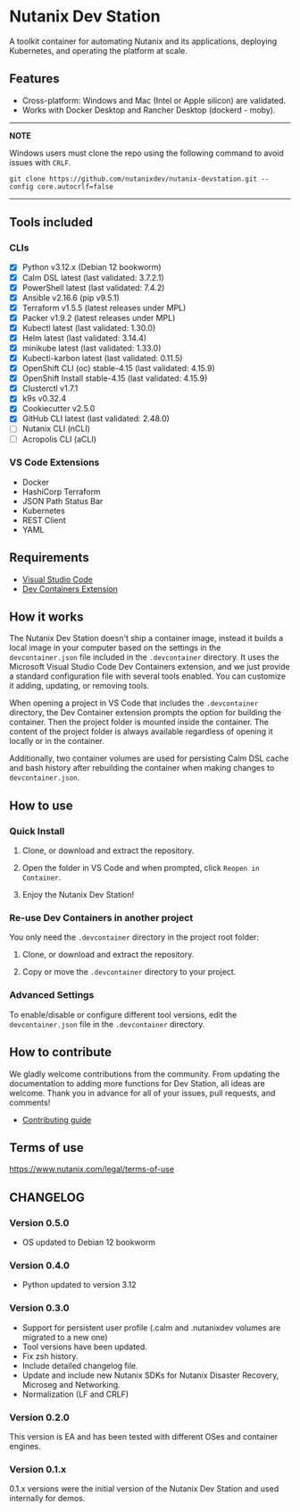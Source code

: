 # Nutanix Dev Station

A toolkit container for automating Nutanix and its applications, deploying Kubernetes, and operating the platform at scale.

## Features

- Cross-platform: Windows and Mac (Intel or Apple silicon) are validated.
- Works with Docker Desktop and Rancher Desktop (dockerd - moby).

---
**NOTE**

Windows users must clone the repo using the following command to avoid issues with `CRLF`.

```console
git clone https://github.com/nutanixdev/nutanix-devstation.git --config core.autocrlf=false
```

---

## Tools included

### CLIs

- [x] Python v3.12.x                    (Debian 12 bookworm)
- [x] Calm DSL latest                   (last validated: 3.7.2.1)
- [x] PowerShell latest                 (last validated: 7.4.2)
- [x] Ansible v2.16.6                   (pip v9.5.1)
- [x] Terraform v1.5.5                  (latest releases under MPL)
- [x] Packer v1.9.2                     (latest releases under MPL)
- [x] Kubectl latest                    (last validated: 1.30.0)
- [x] Helm latest                       (last validated: 3.14.4)
- [x] minikube latest                   (last validated: 1.33.0)
- [x] Kubectl-karbon latest             (last validated: 0.11.5)
- [x] OpenShift CLI (oc) stable-4.15    (last validated: 4.15.9)
- [x] OpenShift Install stable-4.15     (last validated: 4.15.9)
- [x] Clusterctl v1.7.1
- [x] k9s v0.32.4
- [x] Cookiecutter v2.5.0
- [x] GitHub CLI latest                 (last validated: 2.48.0)
- [ ] Nutanix CLI (nCLI)
- [ ] Acropolis CLI (aCLI)

### VS Code Extensions

- Docker
- HashiCorp Terraform
- JSON Path Status Bar
- Kubernetes
- REST Client 
- YAML

## Requirements

- [Visual Studio Code](https://code.visualstudio.com/download)
- [Dev Containers Extension](https://marketplace.visualstudio.com/items?itemName=ms-vscode-remote.remote-containers)

## How it works

The Nutanix Dev Station doesn't ship a container image, instead it builds a local image in your computer based on the settings in the `devcontainer.json` file included in the `.devcontainer` directory. It uses the Microsoft Visual Studio Code Dev Containers extension, and we just provide a standard configuration file with several tools enabled. You can customize it adding, updating, or removing tools.

When opening a project in VS Code that includes the `.devcontainer` directory, the Dev Container extension prompts the option for building the container. Then the project folder is mounted inside the container. The content of the project folder is always available regardless of opening it locally or in the container.

Additionally, two container volumes are used for persisting Calm DSL cache and bash history after rebuilding the container when making changes to `devcontainer.json`.

## How to use

### Quick Install

1. Clone, or download and extract the repository.

2. Open the folder in VS Code and when prompted, click `Reopen in Container`.

3. Enjoy the Nutanix Dev Station!

### Re-use Dev Containers in another project

You only need the `.devcontainer` directory in the project root folder:

1. Clone, or download and extract the repository.

2. Copy or move the `.devcontainer` directory to your project.

### Advanced Settings

To enable/disable or configure different tool versions, edit the `devcontainer.json` file in the `.devcontainer` directory.

## How to contribute

We gladly welcome contributions from the community. From updating the documentation to adding more functions for Dev Station, all ideas are welcome. Thank you in advance for all of your issues, pull requests, and comments!

- [Contributing guide](./CONTRIBUTING.md)

## Terms of use

https://www.nutanix.com/legal/terms-of-use 

## CHANGELOG

### Version 0.5.0

- OS updated to Debian 12 bookworm

### Version 0.4.0

- Python updated to version 3.12

### Version 0.3.0

- Support for persistent user profile (.calm and .nutanixdev volumes are migrated to a new one)
- Tool versions have been updated.
- Fix zsh history.
- Include detailed changelog file.
- Update and include new Nutanix SDKs for Nutanix Disaster Recovery, Microseg and Networking.
- Normalization (LF and CRLF)

### Version 0.2.0

This version is EA and has been tested with different OSes and container engines.

### Version 0.1.x

0.1.x versions were the initial version of the Nutanix Dev Station and used internally for demos.